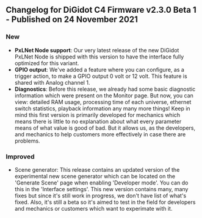 ## Changelog for DiGidot C4 Firmware v2.3.0 Beta 1 - Published on 24 November 2021 ##

### New ###
* **PxLNet Node support**: Our very latest release of the new DiGidot PxLNet Node is shipped with this version to have the interface fully optimized for this variant.
* **GPIO output**: We've added a feature where you can configure, as a trigger action, to make a GPIO output 0 volt or 12 volt. This feature is shared with Analog channel 1.
* **Diagnostics**: Before this release, we already had some basic diagnostic information which were present on the Monitor page. But now, you can view: detailed RAM usage, processing time of each universe, ethernet switch statistics, playback information any many more things! Keep in mind this first version is primarily developed for mechanics which means there is little to no explanation about what every parameter means of what value is good of bad. But it allows us, as the developers, and mechanics to help customers more effectively in case there are problems.

### Improved ###
* Scene generator: This release contains an updated version of the experimental new scene generator which can be located on the 'Generate Scene' page when enabling 'Developer mode'. You can do this in the 'Interface settings'. This new version contains many, many fixes but since it's still work in progress, we don't have list of what's fixed. Also, it's still a beta so it's aimed to test in the field for developers and mechanics or customers which want to experimate with it.
